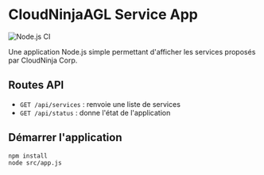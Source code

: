 # CloudNinjaAGL Service App

![Node.js CI](https://github.com/AGL2304/cloudninja_agl-/actions/workflows/nodejs.yml/badge.svg?branch=main)


Une application Node.js simple permettant d'afficher les services proposés par CloudNinja Corp.

## Routes API

- `GET /api/services` : renvoie une liste de services
- `GET /api/status` : donne l'état de l'application

## Démarrer l'application

```bash
npm install
node src/app.js

